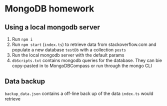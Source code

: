 # MongoDB homework

## Using a local mongodb server

1. Run `npm i`
2. Run `npm start` (`index.ts`) to retrieve data from stackoverflow.com and populate a new database `testDb` with a collection `posts`
3. Run the local mongodb server with the default params
4. `dbScripts.txt` contains mongodb queries for the database. They can bie copy-pasted in to MongoDBCompass or run through the mongo CLI

## Data backup

`backup_data.json` contains a off-line back up of the data `index.ts` would retrieve
